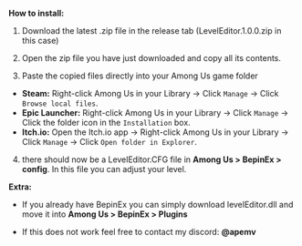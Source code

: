 <b>How to install:</b>
1. Download the latest .zip file in the release tab (LevelEditor.1.0.0.zip in this case)

2. Open the zip file you have just downloaded and copy all its contents.

3. Paste the copied files directly into your Among Us game folder
- **Steam:** Right-click Among Us in your Library → Click `Manage` → Click `Browse local files`.
- **Epic Launcher:** Right-click Among Us in your Library → Click `Manage` → Click the folder icon in the `Installation` box.
- **Itch.io:** Open the Itch.io app → Right-click Among Us in your Library → Click `Manage` → Click `Open folder in Explorer`.
  
4. there should now be a LevelEditor.CFG file in **Among Us > BepinEx > config**. In this file you can adjust your level.

<b>Extra:</b>
-  If you already have BepinEx you can simply download levelEditor.dll and move it into **Among Us > BepinEx > Plugins**

-  If this does not work feel free to contact my discord: **@apemv** 
